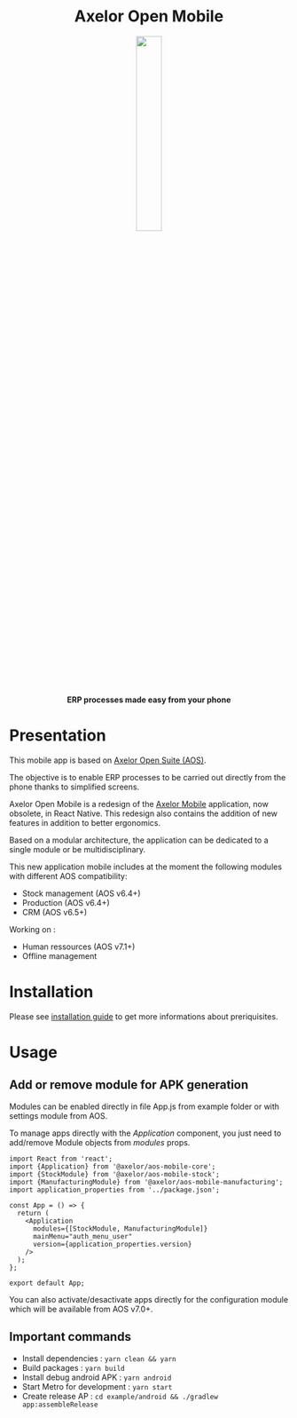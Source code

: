 <h1 align="center">Axelor Open Mobile</h1>

<div align="center">
    <img src="https://i.imgur.com/KJAAFlT.png" width="30%"/>
    <br />
    <br />
    <b>ERP processes made easy from your phone</b>
</div>

# Presentation

This mobile app is based on [Axelor Open Suite (AOS)](https://github.com/axelor/axelor-open-suite).

The objective is to enable ERP processes to be carried out directly from the phone thanks to simplified screens.

Axelor Open Mobile is a redesign of the [Axelor Mobile](https://github.com/axelor/axelor-mobile-old) application, now obsolete, in React Native. This redesign also contains the addition of new features in addition to better ergonomics.

Based on a modular architecture, the application can be dedicated to a single module or be multidisciplinary.

This new application mobile includes at the moment the following modules with different AOS compatibility:

- Stock management (AOS v6.4+)
- Production (AOS v6.4+)
- CRM (AOS v6.5+)

Working on :

- Human ressources (AOS v7.1+)
- Offline management

# Installation

Please see [installation guide](https://github.com/axelor/axelor-mobile/blob/main/INSTALLATION_GUIDE.md) to get more informations about preriquisites.

# Usage

## Add or remove module for APK generation

Modules can be enabled directly in file App.js from example folder or with settings module from AOS.

To manage apps directly with the _Application_ component, you just need to add/remove Module objects from _modules_ props.

```
import React from 'react';
import {Application} from '@axelor/aos-mobile-core';
import {StockModule} from '@axelor/aos-mobile-stock';
import {ManufacturingModule} from '@axelor/aos-mobile-manufacturing';
import application_properties from '../package.json';

const App = () => {
  return (
    <Application
      modules={[StockModule, ManufacturingModule]}
      mainMenu="auth_menu_user"
      version={application_properties.version}
    />
  );
};

export default App;
```

You can also activate/desactivate apps directly for the configuration module which will be available from AOS v7.0+.

## Important commands

- Install dependencies : `yarn clean && yarn`
- Build packages : `yarn build`
- Install debug android APK : `yarn android`
- Start Metro for development : `yarn start`
- Create release AP : `cd example/android && ./gradlew app:assembleRelease`
